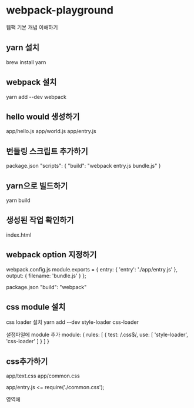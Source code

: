 # webpack-playground
웹팩 기본 개념 이해하기

## yarn 설치
brew install yarn

## webpack 설치
yarn add --dev webpack

## hello would 생성하기
app/hello.js
app/world.js
app/entry.js

## 번들링 스크립트 추가하기
package.json
"scripts": { "build": "webpack entry.js bundle.js" }

## yarn으로 빌드하기
yarn build

## 생성된 작업 확인하기
index.html

## webpack option 지정하기
webpack.config.js
module.exports = {
  entry: {
    'entry': './app/entry.js'
  },
  output: {
    filename: 'bundle.js'
  }
};

package.json
"build": "webpack"

## css module 설치
css loader 설치
yarn add --dev style-loader css-loader

설정파일에 module 추가
module: {
    rules: [
      {
         test: /\.css$/,
         use: [
           'style-loader',
           'css-loader'
         ]
      }
    ]
  }

## css추가하기
app/text.css
app/common.css

app/entry.js <= require('./common.css');

<head>영역에 <style>요소로 추가된다.

##ES2015 babel 설치하기
yarn add --dev babel-loader babel-core babel-preset-env
webpack.conf <= {
        test: /\.js$/,
        exclude: /node_modules/,
        loader: 'babel-loader',
        options: {
          presets: [[
            'env', {
              targets: {
                browsers: ['last 2 versions']
              }
            }
          ]]
        }
      }

##ES2015 추가하기
app/hello2015.js
app/world2015.js
app/entry2015.js

##Eslint 추가
yarn add --dev eslint
yarn add --dev eslint-loader

npm install -g eslint

eslint --init

vi .eslintrc.js
module.exports = {
    "extends": "airbnb-base",
     "plugins": [
        "import"
    ],
    "env": {
      "browser": true
    }
};

## 출처
https://hyunseob.github.io/2017/03/21/webpack2-beginners-guide/
